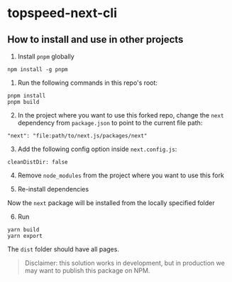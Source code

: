 # topspeed-next-cli

## How to install and use in other projects

1. Install `pnpm` globally

```
npm install -g pnpm
```

1. Run the following commands in this repo's root:

```
pnpm install
pnpm build
```

2. In the project where you want to use this forked repo, change the `next` dependency from `package.json` to point to the current file path:

```
"next": "file:path/to/next.js/packages/next"
```

3. Add the following config option inside `next.config.js`:

```
cleanDistDir: false
```

4. Remove `node_modules` from the project where you want to use this fork

5. Re-install dependencies

Now the `next` package will be installed from the locally specified folder

6. Run

```
yarn build
yarn export
```

The `dist` folder should have all pages.

> Disclaimer: this solution works in development, but in production we may want to publish this package on NPM.
